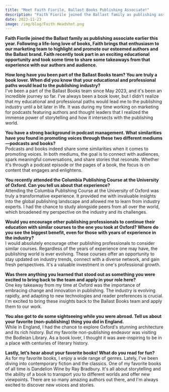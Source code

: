 ```yaml
---
title: "Meet Faith Fiorile, Ballast Books Publishing Associate!"
description: "Faith Fiorile joined the Ballast family as publishing associate earlier this year. Following a life-long love..."
date: 2023-11-23
image: /img/blog/Faith Headshot.png
---
```


**Faith Fiorile joined the Ballast family as publishing associate earlier this year. Following a life-long love of books, Faith brings that enthusiasm to our marketing team to highlight and promote our esteemed authors and the Ballast brand. Faith recently took part in an exciting educational opportunity and took some time to share some takeaways from that experience with our authors and audience.**


**How long have you been part of the Ballast Books team? You are truly a book lover. When did you know that your educational and professional paths would lead to the publishing industry?**<br>
I've been a part of the Ballast Books team since May 2023, and it's been an incredible journey so far. I've always been a book lover, but I didn't realize that my educational and professional paths would lead me to the publishing industry until a bit later in life. It was during my time working on marketing for podcasts featuring authors and thought leaders that I realized the immense power of storytelling and how it intersects with the publishing world.

**You have a strong background in podcast management. What similarities have you found in promoting voices through these two different mediums—podcasts and books?**<br>
Podcasts and books indeed share some similarities when it comes to promoting voices. In both mediums, the goal is to connect with audiences, spark meaningful conversations, and share stories that resonate. Whether it's through a podcast episode or the pages of a book, the focus is on content that engages and enlightens.

**You recently attended the Columbia Publishing Course at the University of Oxford. Can you tell us about that experience?**<br>
Attending the Columbia Publishing Course at the University of Oxford was truly a transformative experience. It provided me with invaluable insights into the global publishing landscape and allowed me to learn from industry experts. I had the chance to study alongside peers from all over the world, which broadened my perspective on the industry and its challenges.

**Would you encourage other publishing professionals to continue their education with similar courses to the one you took at Oxford? Where do you see the biggest benefit, even for those with years of experience in the industry?**<br>
I would absolutely encourage other publishing professionals to consider similar courses. Regardless of the years of experience one may have, the publishing world is ever evolving. These courses offer an opportunity to stay updated on industry trends, connect with a diverse network, and gain fresh perspectives. It's a valuable investment in one's professional growth.

**Was there anything you learned that stood out as something you were excited to bring back to the team and apply in your role here?**<br>
One key takeaway from my time at Oxford was the importance of embracing change and innovation in publishing. The industry is evolving rapidly, and adapting to new technologies and reader preferences is crucial. I'm excited to bring these insights back to the Ballast Books team and apply them to our work.

**You also got to do some sightseeing while you were abroad. Tell us about your favorite (non-publishing) thing you did in England.**<br>
While in England, I had the chance to explore Oxford's stunning architecture and its rich history. But my favorite non-publishing endeavor was visiting the Bodleian Library. As a book lover, I thought it was awe-inspiring to be in a place with centuries of literary history.

**Lastly, let’s hear about your favorite books! What do you read for fun?**<br>
As for my favorite books, I enjoy a wide range of genres. Lately, I've been diving into contemporary fiction and the classics. One of my favorite books of all time is Dandelion Wine by Ray Bradbury. It's all about storytelling and the ability of a book to transport you to different worlds and offer new viewpoints. There are so many amazing authors out there, and I'm always excited to discover new voices and stories.
